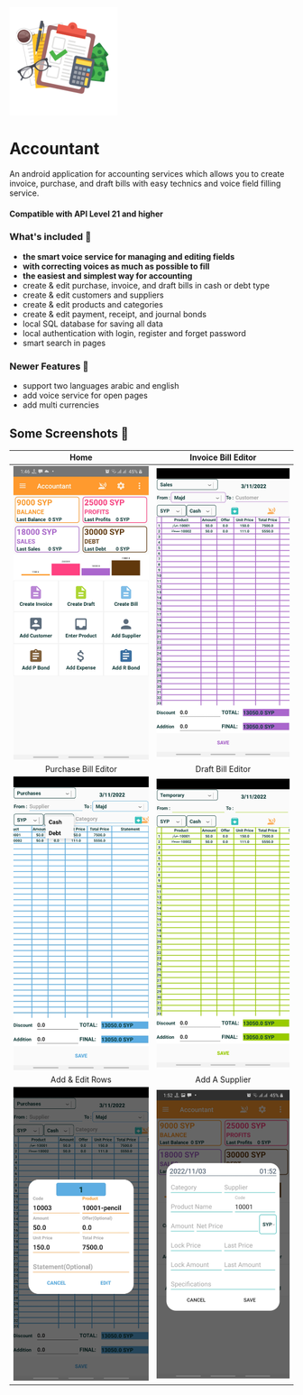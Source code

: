 ![icon](screenshots/ic_launcher_2.png)
# Accountant
An android application for accounting services which allows you to create invoice, purchase, and draft bills with easy technics and voice field filling service.

#### Compatible with **API Level 21** and higher

### What's included 🚀
- **the smart voice service for managing and editing fields**
- **with correcting voices as much as possible to fill**
- **the easiest and simplest way for accounting**
- create & edit purchase, invoice, and draft bills in cash or debt type
- create & edit customers and suppliers
- create & edit products and categories
- create & edit payment, receipt, and journal bonds
- local SQL database for saving all data
- local authentication with login, register and forget password
- smart search in pages

### Newer Features 🧬
- support two languages arabic and english
- add voice service for open pages
- add multi currencies


## Some Screenshots 🎉

Home             |  Invoice Bill Editor
:-------------------------:|:-------------------------:
![Home](screenshots/home.jpg)  |  ![Invoice Bill Editor](screenshots/invoices.jpg)
Purchase Bill Editor             |  Draft Bill Editor
![Purchase Editor](screenshots/bills.jpg)  |  ![Draft Bill Editor](screenshots/temporaries.jpg)
Add & Edit Rows             |  Add A Supplier
![Add & Edit Rows](screenshots/add_row.jpg)  |  ![Add A Supplier](screenshots/add_supplier.jpg)


